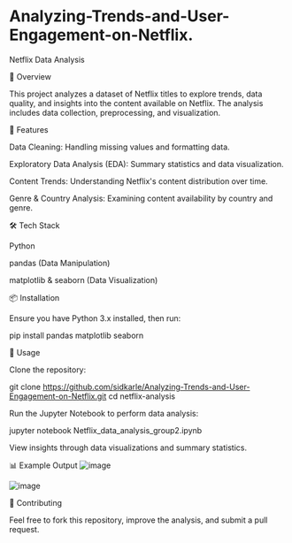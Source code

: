 # Analyzing-Trends-and-User-Engagement-on-Netflix.
Netflix Data Analysis

📌 Overview

This project analyzes a dataset of Netflix titles to explore trends, data quality, and insights into the content available on Netflix. The analysis includes data collection, preprocessing, and visualization.

🚀 Features

Data Cleaning: Handling missing values and formatting data.

Exploratory Data Analysis (EDA): Summary statistics and data visualization.

Content Trends: Understanding Netflix's content distribution over time.

Genre & Country Analysis: Examining content availability by country and genre.

🛠 Tech Stack

Python

pandas (Data Manipulation)

matplotlib & seaborn (Data Visualization)

📦 Installation

Ensure you have Python 3.x installed, then run:

pip install pandas matplotlib seaborn

📜 Usage

Clone the repository:

git clone https://github.com/sidkarle/Analyzing-Trends-and-User-Engagement-on-Netflix.git
cd netflix-analysis

Run the Jupyter Notebook to perform data analysis:

jupyter notebook Netflix_data_analysis_group2.ipynb

View insights through data visualizations and summary statistics.

📊 Example Output
![image](https://github.com/user-attachments/assets/9f0a8266-a64b-488d-a871-ba975b24bc3f)

![image](https://github.com/user-attachments/assets/df575c4a-7984-44e9-a6ac-58810a6a1f5a)


🤝 Contributing

Feel free to fork this repository, improve the analysis, and submit a pull request.
